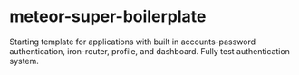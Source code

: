 meteor-super-boilerplate
========================

Starting template for applications with built in accounts-password authentication, iron-router, profile, and dashboard. Fully test authentication system.
